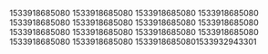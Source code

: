 1533918685080
1533918685080
1533918685080
1533918685080
1533918685080
1533918685080
1533918685080
1533918685080
1533918685080
1533918685080
1533918685080
1533918685080
1533918685080
1533918685080
15339186850801533932943301